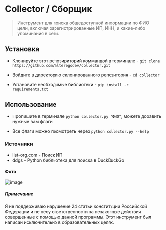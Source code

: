 # Collector / Сборщик

> Инструмент для поиска общедоступной информации по ФИО цели, включая зарегистрированные ИП, ИНН, и какие-либо упоминания в сети.

## Установка

-   Клонируйте этот репозириторий коммандой в терминале - `git clone https://github.com/alteregodev/collector.git`

-   Войдите в директорию склонированного репозитория - `cd collector`

-   Установите необходимые библиотеки - `pip install -r requirements.txt`

## Использование

-   Пропишите в терминале `python collector.py "ФИО"`, можете добавить нужные вам флаги

-   Все флаги можно посмотреть через `python collector.py --help`

### Источники

-   list-org.com - Поиск ИП
-   ddgs - Python библиотека для поиска в DuckDuckGo

#### Фото

![image](https://github.com/user-attachments/assets/11901b14-66d7-422d-a585-15d860a34f4f)

##### Примечание

Я не поддерживаю нарушение 24 статьи конституции Российской Федерации и не несу ответственности за незаконные действия совершенные с помощью данной программы. Этот инструмент был написан исключительно в образовательных целях.


